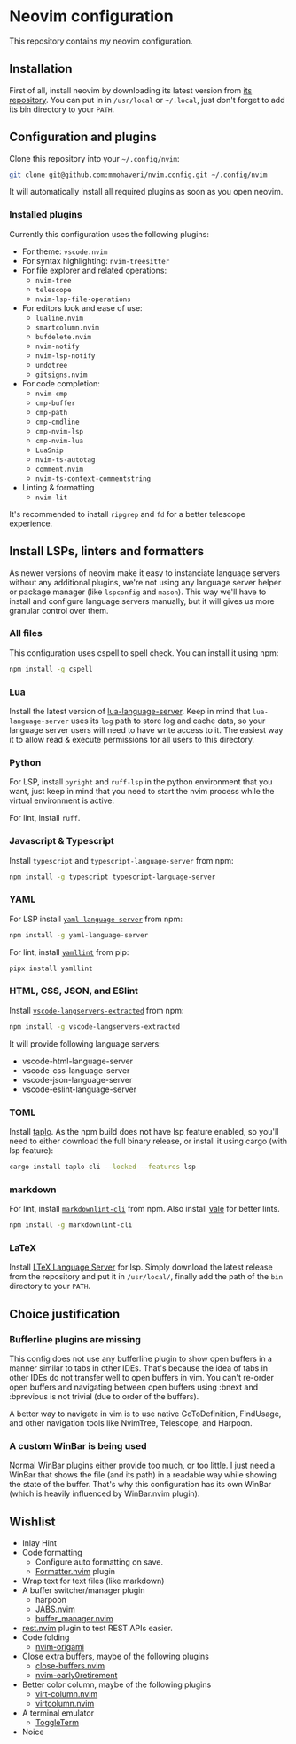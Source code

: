 # Neovim configuration

This repository contains my neovim configuration.

## Installation

First of all, install neovim by downloading its latest version from [its repository](https://github.com/neovim/neovim/releases).
You can put in in `/usr/local` or `~/.local`, just don't forget to add its bin directory to your `PATH`.

## Configuration and plugins

Clone this repository into your `~/.config/nvim`:
```bash
git clone git@github.com:mmohaveri/nvim.config.git ~/.config/nvim
```

It will automatically install all required plugins as soon as you open neovim.

### Installed plugins

Currently this configuration uses the following plugins:

- For theme: `vscode.nvim`
- For syntax highlighting: `nvim-treesitter`
- For file explorer and related operations:
    - `nvim-tree`
    - `telescope`
    - `nvim-lsp-file-operations`
- For editors look and ease of use:
    - `lualine.nvim`
    - `smartcolumn.nvim`
    - `bufdelete.nvim`
    - `nvim-notify`
    - `nvim-lsp-notify`
    - `undotree`
    - `gitsigns.nvim`
- For code completion:
    - `nvim-cmp`
    - `cmp-buffer`
    - `cmp-path`
    - `cmp-cmdline`
    - `cmp-nvim-lsp`
    - `cmp-nvim-lua`
    - `LuaSnip`
    - `nvim-ts-autotag`
    - `comment.nvim`
    - `nvim-ts-context-commentstring`
- Linting & formatting
    - `nvim-lit`

It's recommended to install `ripgrep` and `fd` for a better telescope experience.

## Install LSPs, linters and formatters

As newer versions of neovim make it easy to instanciate language servers without any additional plugins,
we're not using any language server helper or package manager (like `lspconfig` and `mason`). This way we'll
have to install and configure language servers manually, but it will gives us more granular control over them.

### All files

This configuration uses cspell to spell check. You can install it using npm:

```bash
npm install -g cspell
```

### Lua

Install the latest version of [lua-language-server](https://github.com/LuaLS/lua-language-server).
Keep in mind that `lua-language-server` uses its `log` path to store log and cache data, so your
language server users will need to have write access to it. The easiest way it to allow read &
execute permissions for all users to this directory.

### Python

For LSP, install `pyright` and `ruff-lsp` in the python environment that you want, just keep in mind that
you need to start the nvim process while the virtual environment is active.

For lint, install `ruff`.

### Javascript & Typescript

Install `typescript` and `typescript-language-server` from npm:


```bash
npm install -g typescript typescript-language-server
```

### YAML

For LSP install [`yaml-language-server`](https://github.com/redhat-developer/yaml-language-server) from npm:


```bash
npm install -g yaml-language-server
```

For lint, install [`yamllint`]() from pip:

```bash
pipx install yamllint
```

### HTML, CSS, JSON, and ESlint

Install [`vscode-langservers-extracted`](https://github.com/hrsh7th/vscode-langservers-extracted) from npm:

```bash
npm install -g vscode-langservers-extracted
```

It will provide following language servers:

- vscode-html-language-server
- vscode-css-language-server
- vscode-json-language-server
- vscode-eslint-language-server

### TOML

Install [taplo](https://github.com/tamasfe/taplo). As the npm build does not have
lsp feature enabled, so you'll need to either download the full
binary release, or install it using cargo (with lsp feature):  

```bash
cargo install taplo-cli --locked --features lsp
```

### markdown

For lint, install [`markdownlint-cli`]() from npm. Also install [vale]() for better lints.

```bash
npm install -g markdownlint-cli
```

### LaTeX

Install [LTeX Language Server](https://github.com/valentjn/ltex-ls) for lsp. Simply download 
the latest release from the repository and put it in `/usr/local/`, finally add the path of
the `bin` directory to your `PATH`.

## Choice justification

### Bufferline plugins are missing

This config does not use any bufferline plugin to show open buffers in a manner similar to tabs in other IDEs.
That's because the idea of tabs in other IDEs do not transfer well to open buffers in vim. You can't re-order
open buffers and navigating between open buffers using :bnext and :bprevious is not trivial (due to order of the buffers).

A better way to navigate in vim is to use native GoToDefinition, FindUsage, and other navigation tools like NvimTree, Telescope, and Harpoon.


### A custom WinBar is being used

Normal WinBar plugins either provide too much, or too little. I just need a WinBar that shows the file (and its path) in a readable way while
showing the state of the buffer. That's why this configuration has its own WinBar (which is heavily influenced by WinBar.nvim plugin).

## Wishlist

- Inlay Hint
- Code formatting
    - Configure auto formatting on save.
    - [Formatter.nvim](https://github.com/mhartington/formatter.nvim) plugin
- Wrap text for text files (like markdown)
- A buffer switcher/manager plugin
    - harpoon
    - [JABS.nvim](https://github.com/matbme/JABS.nvim)
    - [buffer_manager.nvim](https://github.com/j-morano/buffer_manager.nvim)
- [rest.nvim](https://github.com/rest-nvim/rest.nvim) plugin to test REST APIs easier.
- Code folding
    - [nvim-origami](https://github.com/chrisgrieser/nvim-origami)
- Close extra buffers, maybe of the following plugins
    - [close-buffers.nvim](https://github.com/kazhala/close-buffers.nvim)
    - [nvim-early0retirement](https://github.com/chrisgrieser/nvim-early-retirement)
- Better color column, maybe of the following plugins
    - [virt-column.nvim](https://github.com/lukas-reineke/virt-column.nvim)
    - [virtcolumn.nvim](https://github.com/xiyaowong/virtcolumn.nvim)
- A terminal emulator
    - [ToggleTerm]()
- Noice
